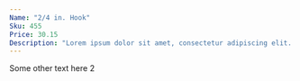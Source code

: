 ```yaml
---
Name: "2/4 in. Hook"
Sku: 455
Price: 30.15
Description: "Lorem ipsum dolor sit amet, consectetur adipiscing elit. Suspendisse vitae nisl pulvinar, eleifend augue in, ultricies purus. Sed rutrum mi a magna ornare feugiat sit amet quis tortor. "
---
```

Some other text here 2